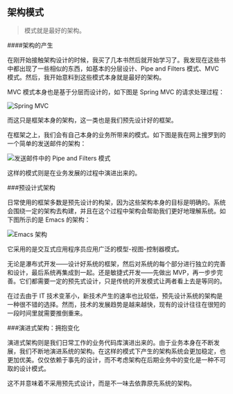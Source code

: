 架构模式
---

> 模式就是最好的架构。

####架构的产生

在刚开始接触架构设计的时候，我买了几本书然后就开始学习了。我发现在这些书中都出现了一些相似的东西，如基本的分层设计、Pipe and Filters 模式、MVC 模式。然后，我开始意料到这些模式本身就是最好的架构。

MVC 模式本身也是基于分层而设计的，如下图是 Spring MVC 的请求处理过程：

![Spring MVC](assets/article/chapter8/spring-mvc.png)

而这只是框架本身的架构，这一类也是我们预先设计好的框架。

在框架之上，我们会有自己本身的业务所带来的模式。如下图是我在网上搜罗到的一个简单的发送邮件的架构：

![发送邮件中的 Pipe and Filters 模式](assets/article/chapter8/basic-paf.png)

这样的模式则是在业务发展的过程中演进出来的。

###预设计式架构

日常使用的框架多数是预先设计的构架，因为这些架构本身的目标是明确的。系统会围绕一定的架构去构建，并且在这个过程中架构会帮助我们更好地理解系统。如下图所示的是 Emacs 的架构：

![Emacs 架构](assets/article/chapter8/emacs-architecture.png)

它采用的是交互式应用程序员应用广泛的模型-视图-控制器模式。

无论是瀑布式开发——设计好系统的框架，然后对系统的每个部分进行独立的完善和设计，最后系统再集成到一起。还是敏捷式开发——先做出 MVP，再一步步完善。它们都需要一定的预先式设计，只是传统的开发模式让两者看上去是等同的。

在过去由于 IT 技术变革小，新技术产生的速率也比较低，预先设计系统的架构是一种很不错的选择。然而，技术的发展趋势是越来越快，现有的设计往往在很短的一段时间里就需要推倒重来。

###演进式架构：拥抱变化

演进式架构则是我们日常工作的业务代码库演进出来的。由于业务本身在不断发展，我们不断地演进系统的架构。在这样的模式下产生的架构系统会更加稳定，也更加优美。仅仅依赖于事先的设计，而不考虑架构在后期业务中的变化是一种不可取的设计模式。

这不并意味着不采用预先式设计，而是不一味去依靠原先系统的架构。
